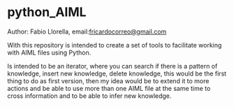 # python_AIML
Author: Fabio Llorella, email:fricardocorreo@gmail.com

With this repository is intended to create a set of tools to facilitate working with AIML files using Python.

Is intended to be an iterator, where you can search if there is a pattern of knowledge, insert new knowledge, delete knowledge, this would be the first thing to do as first version, then my idea would be to extend it to more actions and be able to use more than one AIML file at the same time to cross information and to be able to infer new knowledge.
